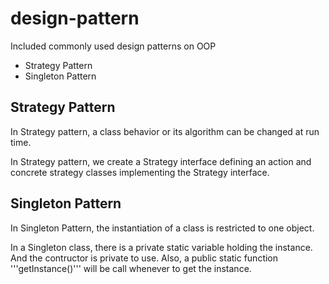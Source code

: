 # design-pattern
Included commonly used design patterns on OOP

* Strategy Pattern
* Singleton Pattern

## Strategy Pattern
In Strategy pattern, a class behavior or its algorithm can be changed at run time.

In Strategy pattern, we create a Strategy interface defining an action and concrete strategy classes implementing the Strategy interface.

## Singleton Pattern
In Singleton Pattern, the instantiation of a class is restricted to one object.

In a Singleton class, there is a private static variable holding the instance. And the contructor is private to use. Also, a public static function '''getInstance()''' will be call whenever to get the instance. 